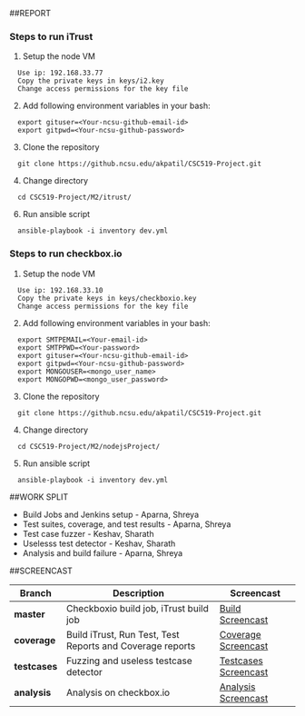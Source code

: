 
##REPORT

### Steps to run iTrust

1. Setup the node VM

  ```
    Use ip: 192.168.33.77
    Copy the private keys in keys/i2.key
    Change access permissions for the key file
  ```
2. Add following environment variables in your bash:
  
  ```
    export gituser=<Your-ncsu-github-email-id>
    export gitpwd=<Your-ncsu-github-password>
  ```
3. Clone the repository

  ```
    git clone https://github.ncsu.edu/akpatil/CSC519-Project.git
  ```

4. Change directory
  
  ```
    cd CSC519-Project/M2/itrust/
  ```
6. Run ansible script
  
  ```
    ansible-playbook -i inventory dev.yml
  ```
    

### Steps to run checkbox.io

1. Setup the node VM

  ```
    Use ip: 192.168.33.10
    Copy the private keys in keys/checkboxio.key
    Change access permissions for the key file
  ```
2. Add following environment variables in your bash:
  
  ```
    export SMTPEMAIL=<Your-email-id>
    export SMTPPWD=<Your-password>
    export gituser=<Your-ncsu-github-email-id>
    export gitpwd=<Your-ncsu-github-password>
    export MONGOUSER=<mongo_user_name>
    export MONGOPWD=<mongo_user_password>
  ```
3. Clone the repository

  ```
    git clone https://github.ncsu.edu/akpatil/CSC519-Project.git
  ```

4. Change directory
  
  ```
    cd CSC519-Project/M2/nodejsProject/
  ```
  
5. Run ansible script
  
  ```
    ansible-playbook -i inventory dev.yml
  ```
  

##WORK SPLIT

* Build Jobs and Jenkins setup - Aparna, Shreya
* Test suites, coverage, and test results - Aparna, Shreya
* Test case fuzzer - Keshav, Sharath
* Uselesss test detector - Keshav, Sharath
* Analysis and build failure - Aparna, Shreya

##SCREENCAST

| Branch         	| Description 	| Screencast 	|
|--------------	|----------	|----------	|
| **master** 	| Checkboxio build job, iTrust build job  	|[Build Screencast](https://www.youtube.com/watch?v=hux_0EK0Taw&feature=youtu.be&hd=1)  	|
| **coverage**  	| Build iTrust, Run Test, Test Reports and Coverage reports  	|[Coverage Screencast](https://www.youtube.com/watch?v=hux_0EK0Taw&feature=youtu.be&hd=1)    	|
| **testcases** 	| Fuzzing and useless testcase detector  	|[Testcases Screencast](https://www.youtube.com/watch?v=hux_0EK0Taw&feature=youtu.be&hd=1)    	|
| **analysis**  	| Analysis on checkbox.io  	|[Analysis Screencast](https://www.youtube.com/watch?v=hux_0EK0Taw&feature=youtu.be&hd=1)    	|

